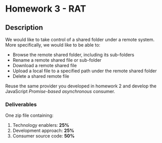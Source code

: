 # Homework 3 - RAT
## Description
We would like to take control of a shared folder under a remote system. More specifically, we would like to be able to:

- Browse the remote shared folder, including its sub-folders
- Rename a remote shared file or sub-folder
- Download a remote shared file
- Upload a local file to a specified path under the remote shared folder
- Delete a shared remote file

Reuse the same provider you developed in homework 2 and develop the JavaScript *Promise-based asynchronous* consumer.

### Deliverables
One zip file containing:
1. Technology enablers: **25%**
2. Development approach: **25%**
4. Consumer source code: **50%**
